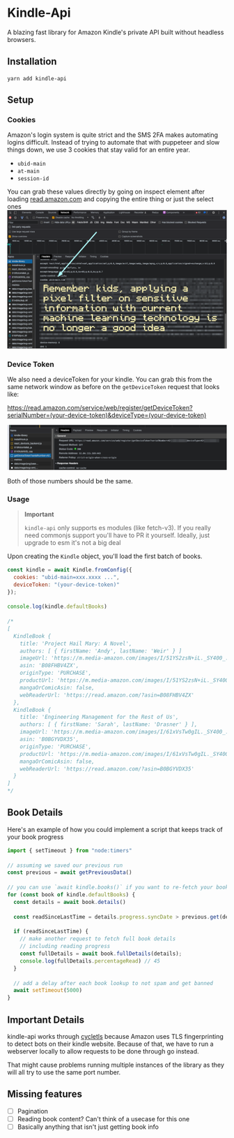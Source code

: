 # Kindle-Api

A blazing fast library for Amazon Kindle's private API built without headless browsers.

## Installation

```
yarn add kindle-api
```

## Setup


### Cookies

Amazon's login system is quite strict and the SMS 2FA makes automating logins difficult. Instead of trying to automate that with puppeteer and slow things down, we use 3 cookies that stay valid for an entire year.

- `ubid-main`
- `at-main`
- `session-id`

You can grab these values directly by going on inspect element after loading [read.amazon.com](https://read.amazon.com) and copying the entire thing or just the select ones ![](./assets/cookie-demonstration.png)

### Device Token

We also need a deviceToken for your kindle. You can grab this from the same network window as before on the `getDeviceToken` request that looks like:

https://read.amazon.com/service/web/register/getDeviceToken?serialNumber=(your-device-token)&deviceType=(your-device-token)

![](./assets/kindle-device-token.png)

Both of those numbers should be the same.

### Usage

> **Important**
>
> `kindle-api` only supports es modules (like fetch-v3). If you really need commonjs support you'll have to PR it yourself. Ideally, just upgrade to esm it's not a big deal

Upon creating the `Kindle` object, you'll load the first batch of books.

```js
const kindle = await Kindle.fromConfig({
  cookies: "ubid-main=xxx.xxxx ...",
  deviceToken: "(your-device-token)"
});

console.log(kindle.defaultBooks)

/*
[
  KindleBook {
    title: 'Project Hail Mary: A Novel',
    authors: [ { firstName: 'Andy', lastName: 'Weir' } ]
    imageUrl: 'https://m.media-amazon.com/images/I/51YS2zsN+iL._SY400_.jpg',
    asin: 'B08FHBV4ZX',
    originType: 'PURCHASE',
    productUrl: 'https://m.media-amazon.com/images/I/51YS2zsN+iL._SY400_.jpg',
    mangaOrComicAsin: false,
    webReaderUrl: 'https://read.amazon.com/?asin=B08FHBV4ZX'
  },
  KindleBook {
    title: 'Engineering Management for the Rest of Us',
    authors: [ { firstName: 'Sarah', lastName: 'Drasner' } ],
    imageUrl: 'https://m.media-amazon.com/images/I/61xVsTw0gIL._SY400_.jpg',
    asin: 'B0BGYVDX35',
    originType: 'PURCHASE',
    productUrl: 'https://m.media-amazon.com/images/I/61xVsTw0gIL._SY400_.jpg',
    mangaOrComicAsin: false,
    webReaderUrl: 'https://read.amazon.com/?asin=B0BGYVDX35'
  }
]
*/
```

## Book Details

Here's an example of how you could implement a script that keeps track of your book progress

```ts
import { setTimeout } from "node:timers"

// assuming we saved our previous run
const previous = await getPreviousData()

// you can use `await kindle.books()` if you want to re-fetch your book list
for (const book of kindle.defaultBooks) {
  const details = await book.details()

  const readSinceLastTime = details.progress.syncDate > previous.get(details.asin).lastSync

  if (readSinceLastTime) {
    // make another request to fetch full book details
    // including reading progress
    const fullDetails = await book.fullDetails(details);
    console.log(fullDetails.percentageRead) // 45
  }

  // add a delay after each book lookup to not spam and get banned
  await setTimeout(5000)
}
```

## Important Details

kindle-api works through [cycletls](https://github.com/Danny-Dasilva/CycleTLS) because Amazon uses TLS fingerprinting to detect bots on their kindle website. Because of that, we have to run a webserver locally to allow requests to be done through go instead.

That might cause problems running multiple instances of the library as they will all try to use the same port number.

## Missing features

- [ ] Pagination
- [ ] Reading book content? Can't think of a usecase for this one
- [ ] Basically anything that isn't just getting book info
